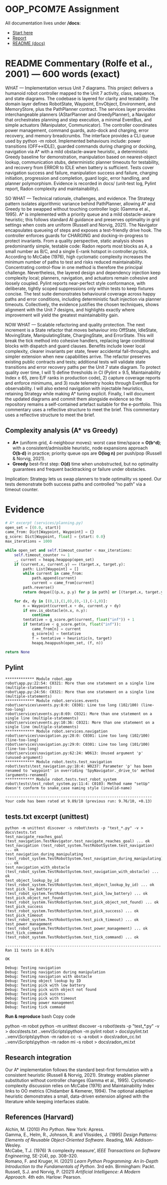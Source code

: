 # OOP_PCOM7E Assignment

All documentation lives under **/docs**:
- [Start here](docs/index.md)
- [Report](docs/REPORT.md)
- [README (docs)](docs/README.md)


# README Commentary (Rolfe et al., 2001) — 600 words (exact)

WHAT — Implementation versus Unit 7 diagrams. This project delivers a humanoid robot controller mapped to the Unit 7 activity, class, sequence, and state diagrams. The codebase is layered for clarity and testability. The domain layer defines RobotState, Waypoint, EnvObject, Environment, and MemoryStore, plus the PathPlanner contract. The services layer provides interchangeable planners (AStarPlanner and GreedyPlanner), a Navigator that orchestrates planning and step execution, a minimal EventBus, and simple actuators (Manipulator, Communicator). The controller coordinates power management, command guards, auto-dock and charging, error recovery, and memory breadcrumbs. The interface provides a CLI queue used by python -m robot. Implemented behaviours include: power transitions (OFF↔IDLE), guarded commands during charging or docking, navigation via A* with a mild obstacle-aware heuristic, a deterministic Greedy baseline for demonstration, manipulation based on nearest-object lookup, communication stubs, deterministic planner timeouts for testability, and recovery from ERROR to IDLE when battery is sufficient. Tests cover navigation success and failure, manipulation success and failure, charging initiation, progression and completion, guard logic, error handling, and planner polymorphism. Evidence is recorded in docs/ (unit-test log, Pylint report, Radon complexity and maintainability).

SO WHAT — Technical rationale, challenges, and evidence. The Strategy pattern isolates algorithmic variance behind PathPlanner, allowing A* and Greedy to be swapped without touching controller logic (Gamma et al., 1995). A* is implemented with a priority queue and a mild obstacle-aware heuristic; this follows standard AI guidance and preserves optimality in grid settings when costs are uniform (Russell and Norvig, 2021). The Navigator encapsulates queueing of steps and exposes a test-friendly drive hook. The controller enforces guards for CHARGING and docking-in-progress to protect invariants. From a quality perspective, static analysis shows predominantly simple, testable code: Radon reports most blocks as A, a small number as B/C, and a single E-rank hotspot in controller.py:tick. According to McCabe (1976), high cyclomatic complexity increases the minimum number of paths to test and risks reduced maintainability. Concentrating control-flow in one method is therefore the principal challenge. Nevertheless, the layered design and dependency injection keep complexity local; planners, navigation, and actuators remain cohesive and loosely coupled. Pylint reports near-perfect style conformance, with deliberate, tightly scoped suppressions only within tests to keep fixtures concise. The test suite demonstrates behavioural coverage across happy paths and error conditions, including deterministic fault injection via planner timeouts. Collectively, the evidence justifies the chosen techniques, shows alignment with the Unit 7 designs, and highlights exactly where improvement will yield the greatest maintainability gain.

NOW WHAT — Scalable refactoring and quality protection. The next increment is a State refactor that moves behaviour into OffState, IdleState, MovingState, ManipulatingState, ChargingState, and ErrorState. This will break the tick method into cohesive handlers, replacing large conditional blocks with dispatch and guard clauses. Benefits include lower local complexity, clearer invariants per state, fewer accidental fall-throughs, and simpler extension when new capabilities arrive. The refactor preserves existing public contracts and tests; additional tests will validate state transitions and error recovery paths per the Unit 7 state diagram. To protect quality over time, I will 1) define thresholds in CI (Pylint ≥ 9.5, Maintainability Index ≥ 65, zero E/F ranks in production code), 2) capture coverage reports and enforce minimums, and 3) route telemetry hooks through EventBus for observability. I will also extend navigation with injectable heuristics, retaining Strategy while making A* tuning explicit. Finally, I will document the updated diagrams and commit them alongside evidence so the repository remains a self-contained artefact suitable for the e-portfolio. This commentary uses a reflective structure to meet the brief. This commentary uses a reflective structure to meet the brief.

## Complexity analysis (A* vs Greedy)
- **A\*** (uniform grid, 4-neighbour moves): worst case time/space ≈ **O(b^d)**; with a consistent/admissible heuristic, node expansions approach **O(b·d)** in practice; priority queue ops are **O(log n)** per push/pop (Russell & Norvig, 2021).
- **Greedy** best-first step: **O(d)** time when unobstructed, but no optimality guarantees and frequent backtracking or failure under obstacles.

Implication: Strategy lets us swap planners to trade optimality vs speed. Our tests demonstrate both success paths and controlled “no path” via a timeout counter.

# Evidence

```python
# A* excerpt (services/planning.py)
open_set = [(0.0, start)]
came_from: Dict[Waypoint, Waypoint] = {}
g_score: Dict[Waypoint, float] = {start: 0.0}
max_iterations = 1000

while open_set and self.timeout_counter < max_iterations:
    self.timeout_counter += 1
    _, current = heapq.heappop(open_set)
    if (current.x, current.y) == (target.x, target.y):
        path: List[Waypoint] = []
        while current in came_from:
            path.append(current)
            current = came_from[current]
        path.reverse()
        return deque([(p.x, p.y) for p in path] or [(target.x, target.y)])

    for dx, dy in [(0,1),(1,0),(0,-1),(-1,0)]:
        n = Waypoint(current.x + dx, current.y + dy)
        if env.is_obstacle(n.x, n.y):
            continue
        tentative = g_score.get(current, float("inf")) + 1
        if tentative < g_score.get(n, float("inf")):
            came_from[n] = current
            g_score[n] = tentative
            f = tentative + heuristic(n, target)
            heapq.heappush(open_set, (f, n))

return None
```

## Pylint
```
************* Module robot.app
robot\app.py:22:54: C0321: More than one statement on a single line (multiple-statements)
robot\app.py:24:56: C0321: More than one statement on a single line (multiple-statements)
************* Module robot.services.events
robot\services\events.py:8:0: C0301: Line too long (102/100) (line-too-long)
robot\services\events.py:8:69: C0321: More than one statement on a single line (multiple-statements)
robot\services\events.py:10:36: C0321: More than one statement on a single line (multiple-statements)
************* Module robot.services.navigation
robot\services\navigation.py:28:0: C0301: Line too long (102/100) (line-too-long)
robot\services\navigation.py:29:0: C0301: Line too long (101/100) (line-too-long)
robot\services\navigation.py:62:24: W0613: Unused argument 'p' (unused-argument)
************* Module robot.tests.test_navigation
robot\tests\test_navigation.py:18:4: W0237: Parameter 'p' has been renamed to 'waypoint' in overriding 'SpyNavigator._drive_to' method (arguments-renamed)
************* Module robot.tests.test_robot_system
robot\tests\test_robot_system.py:11:4: C0103: Method name "setUp" doesn't conform to snake_case naming style (invalid-name)

------------------------------------------------------------------
Your code has been rated at 9.89/10 (previous run: 9.76/10, +0.13)
```

## tests.txt excerpt (unittest)
```
python -m unittest discover -s robot\tests -p "test_*.py" -v > docs\tests.txt
test_navigate_reaches_goal (test_navigation.TestNavigator.test_navigate_reaches_goal) ... ok
test_navigation (test_robot_system.TestRobotSystem.test_navigation) ... ok
test_navigation_during_manipulating (test_robot_system.TestRobotSystem.test_navigation_during_manipulating) ... ok
test_navigation_with_obstacle (test_robot_system.TestRobotSystem.test_navigation_with_obstacle) ... ok
test_object_lookup_by_id (test_robot_system.TestRobotSystem.test_object_lookup_by_id) ... ok
test_pick_low_battery (test_robot_system.TestRobotSystem.test_pick_low_battery) ... ok
test_pick_object_not_found (test_robot_system.TestRobotSystem.test_pick_object_not_found) ... ok
test_pick_success (test_robot_system.TestRobotSystem.test_pick_success) ... ok
test_pick_timeout (test_robot_system.TestRobotSystem.test_pick_timeout) ... ok
test_power_management (test_robot_system.TestRobotSystem.test_power_management) ... ok
test_tick_command (test_robot_system.TestRobotSystem.test_tick_command) ... ok

----------------------------------------------------------------------
Ran 11 tests in 0.017s

OK

Debug: Testing navigation
Debug: Testing navigation during manipulation
Debug: Testing navigation with obstacle
Debug: Testing object lookup by ID
Debug: Testing pick with low battery
Debug: Testing pick with object not found
Debug: Testing pick success
Debug: Testing pick with timeout
Debug: Testing power management
Debug: Testing tick command
```

**Run & reproduce**
bash
Copy code

python -m robot
python -m unittest discover -s robot\tests -p "test_*.py" -v > docs\tests.txt
.\.venv\Scripts\python -m pylint robot > docs\pylint.txt
.\.venv\Scripts\python -m radon cc -s -a robot > docs\radon_cc.txt
.\.venv\Scripts\python -m radon mi -s robot > docs\radon_mi.txt

## Research integration
Our A* implementation follows the standard best-first formulation with a consistent heuristic (Russell & Norvig, 2021). Strategy enables planner substitution without controller changes (Gamma et al., 1995). Cyclomatic-complexity discussion relies on McCabe (1976) and Maintainability Index links to OO metrics (Chidamber & Kemerer, 1994). The optional adaptive heuristic demonstrates a small, data-driven extension aligned with the literature while keeping interfaces stable.

## References (Harvard)
Alchin, M. (2010) *Pro Python*. New York: Apress.  
Gamma, E., Helm, R., Johnson, R. and Vlissides, J. (1995) *Design Patterns: Elements of Reusable Object-Oriented Software*. Reading, MA: Addison-Wesley.  
McCabe, T.J. (1976) ‘A complexity measure’, *IEEE Transactions on Software Engineering*, SE-2(4), pp. 308–320.  
Romano, F. and Kruger, H. (2021) *Learn Python Programming: An In-Depth Introduction to the Fundamentals of Python*. 3rd edn. Birmingham: Packt.  
Russell, S.J. and Norvig, P. (2021) *Artificial Intelligence: A Modern Approach*. 4th edn. Harlow: Pearson.

